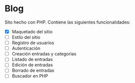 # Blog
 Sito hecho con PHP.
 Contiene las siguientes funcionalidades: 
 
 - [X] Maquetado del sitio
 - [ ] Estilo del sitio
 - [ ] Registro de usuarios
 - [ ] Autenticación
 - [ ] Creación entradas y categorias
 - [ ] Listado de entradas
 - [ ] Edición de entradas
 - [ ] Borrado de entradas
 - [ ] Buscador en PHP
